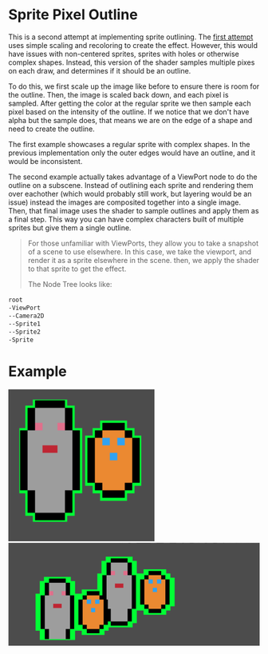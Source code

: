 # Sprite Pixel Outline

This is a second attempt at implementing sprite outlining. The [first attempt](../sprite_outline) uses simple scaling and recoloring to create the effect. However, this would have issues with non-centered sprites, sprites with holes or otherwise complex shapes. Instead, this version of the shader samples multiple pixes on each draw, and determines if it should be an outline.

To do this, we first scale up the image like before to ensure there is room for the outline. Then, the image is scaled back down, and each pixel is sampled. After getting the color at the regular sprite we then sample each pixel based on the intensity of the outline. If we notice that we don't have alpha but the sample does, that means we are on the edge of a shape and need to create the outline.

The first example showcases a regular sprite with complex shapes. In the previous implementation only the outer edges would have an outline, and it would be inconsistent.

The second example actually takes advantage of a ViewPort node to do the outline on a subscene. Instead of outlining each sprite and rendering them over eachother (which would probably still work, but layering would be an issue) instead the images are composited together into a single image. Then, that final image uses the shader to sample outlines and apply them as a final step. This way you can have complex characters built of multiple sprites but give them a single outline.

> For those unfamiliar with ViewPorts, they allow you to take a snapshot of a scene to use elsewhere. In this case, we take the viewport, and render it as a sprite elsewhere in the scene. then, we apply the shader to that sprite to get the effect.
>
>The Node Tree looks like:

```
root
-ViewPort
--Camera2D
--Sprite1
--Sprite2
-Sprite
```

# Example
![Example Outline](./outline.png "Sprite with two shapes, each getting an outline")
![Example MultiSprite](./outline.gif "Two sprites animating over eachother. They get an outline as one.")

